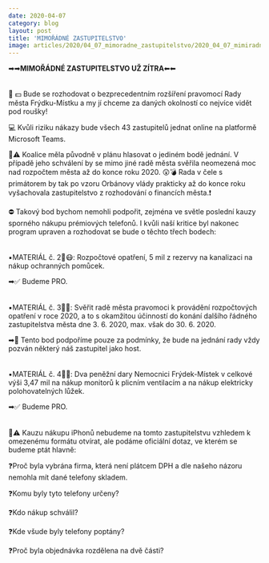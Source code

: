 ```yaml
---
date: 2020-04-07
category: blog
layout: post
title: 'MIMOŘÁDNÉ ZASTUPITELSTVO'
image: articles/2020/04_07_mimoradne_zastupitelstvo/2020_04_07_mimiradne_zastupitelstvo.png
---
```

➡➡<b>MIMOŘÁDNÉ ZASTUPITELSTVO UŽ ZÍTRA</b>⬅⬅
<br>
<br>
<br>
🧐 💵 Bude se rozhodovat o bezprecedentním rozšíření pravomocí Rady města Frýdku-Místku a my jí chceme za daných okolností co nejvíce vidět pod roušky!

💻 Kvůli riziku nákazy bude všech 43 zastupitelů jednat online na platformě Microsoft Teams.

📑⚠ Koalice měla původně v plánu hlasovat o jediném bodě jednání. V případě jeho schválení by se mimo jiné radě města svěřila neomezená moc nad rozpočtem města až do konce roku 2020. 😲💣 Rada v čele s primátorem by tak po vzoru Orbánovy vlády prakticky až do konce roku vyšachovala zastupitelstvo z rozhodování o financích města.❗

⛔ Takový bod bychom nemohli podpořit, zejména ve světle poslední kauzy sporného nákupu prémiových telefonů. I kvůli naší kritice byl nakonec program upraven a rozhodovat se bude o těchto třech bodech:
<br>
<br>
<br>
▪️MATERIÁL č. 2⃣😷: Rozpočtové opatření, 5 mil z rezervy na kanalizaci na nákup ochranných pomůcek.

➡✅ Budeme PRO.
<br>
<br>
<br>
▪️MATERIÁL č. 3⃣💸: Svěřit radě města pravomoci k provádění rozpočtových opatření v roce 2020, a to s okamžitou účinností do konání dalšího řádného zastupitelstva města dne 3. 6. 2020, max. však do 30. 6. 2020.

➡🧯 Tento bod podpoříme pouze za podmínky, že bude na jednání rady vždy pozván některý náš zastupitel jako host.
<br>
<br>
<br>
▪️MATERIÁL č. 4⃣🏥: Dva peněžní dary Nemocnici Frýdek-Místek v celkové výši 3,47 mil na nákup monitorů k plicním ventilacím a na nákup elektricky polohovatelných lůžek.

➡✅ Budeme PRO.
<br>
<br>
<br>
📱⚠ Kauzu nákupu iPhonů nebudeme na tomto zastupitelstvu vzhledem k omezenému formátu otvírat, ale podáme oficiální dotaz, ve kterém se budeme ptát hlavně:

❓Proč byla vybrána firma, která není plátcem DPH a dle našeho názoru nemohla mít dané telefony skladem.

❓Komu byly tyto telefony určeny?

❓Kdo nákup schválil?

❓Kde všude byly telefony poptány?

❓Proč byla objednávka rozdělena na dvě části?
